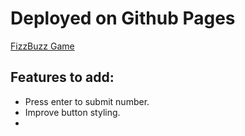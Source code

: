# Deployed on Github Pages

[FizzBuzz Game](https://code-dearman.github.io/FizzBuzz-Game/)

## Features to add:
- Press enter to submit number.
- Improve button styling.
- 